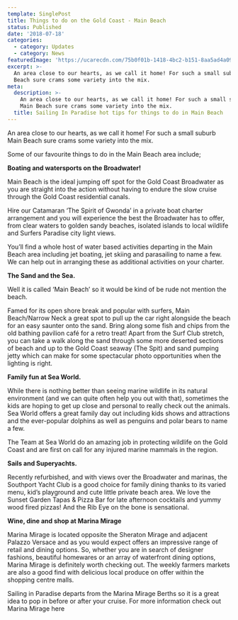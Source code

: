 ```yaml
---
template: SinglePost
title: Things to do on the Gold Coast - Main Beach
status: Published
date: '2018-07-18'
categories:
  - category: Updates
  - category: News
featuredImage: 'https://ucarecdn.com/75b0f01b-1418-4bc2-b151-8aa5ad4a09ef/'
excerpt: >-
  An area close to our hearts, as we call it home! For such a small suburb Main
  Beach sure crams some variety into the mix.
meta:
  description: >-
    An area close to our hearts, as we call it home! For such a small suburb
    Main Beach sure crams some variety into the mix.
  title: Sailing In Paradise hot tips for things to do in Main Beach
---
```

An area close to our hearts, as we call it home!  For such a small suburb Main Beach sure crams some variety into the mix.

Some of our favourite things to do in the Main Beach area include;

**Boating and watersports on the Broadwater!**

Main Beach is the ideal jumping off spot for the Gold Coast Broadwater as you are straight into the action without having to endure the slow cruise through the Gold Coast residential canals.

Hire our Catamaran ‘The Spirit of Gwonda’ in a private boat charter arrangement and you will experience the best the Broadwater has to offer, from clear waters to golden sandy beaches, isolated islands to local wildlife and Surfers Paradise city light views.

You’ll find a whole host of water based activities departing in the Main Beach area including jet boating, jet skiing and parasailing to name a few.  We can help out in arranging these as additional activities on your charter.

**The Sand and the Sea.**

Well it is called ‘Main Beach’ so it would be kind of be rude not mention the beach.

Famed for its open shore break and popular with surfers, Main Beach/Narrow Neck a great spot to pull up the car right alongside the beach for an easy saunter onto the sand.  Bring along some fish and chips from the old bathing pavilion café for a retro treat!  Apart from the Surf Club stretch, you can take a walk along the sand through some more deserted sections of beach and up to the Gold Coast seaway (The Spit) and sand pumping jetty which can make for some spectacular photo opportunities when the lighting is right.

**Family fun at Sea World.**

While there is nothing better than seeing marine wildlife in its natural environment (and we can quite often help you out with that), sometimes the kids are hoping to get up close and personal to really check out the animals.  Sea World offers a great family day out including kids shows and attractions and the ever-popular dolphins as well as penguins and polar bears to name a few.

The Team at Sea World do an amazing job in protecting wildlife on the Gold Coast and are first on call for any injured marine mammals in the region.

**Sails and Superyachts.**

Recently refurbished, and with views over the Broadwater and marinas, the Southport Yacht Club is a good choice for family dining thanks to its varied menu, kid’s playground and cute little private beach area.   We love the Sunset Garden Tapas & Pizza Bar for late afternoon cocktails and yummy wood fired pizzas! And the Rib Eye on the bone is sensational.

**Wine, dine and shop at Marina Mirage**

Marina Mirage is located opposite the Sheraton Mirage and adjacent Palazzo Versace and as you would expect offers an impressive range of retail and dining options.    So, whether you are in search of designer fashions, beautiful homewares or an array of waterfront dining options, Marina Mirage is definitely worth checking out.   The weekly farmers markets are also a good find with delicious local produce on offer within the shopping centre malls.

Sailing in Paradise departs from the Marina Mirage Berths so it is a great idea to pop in before or after your cruise.   For more information check out Marina Mirage here
